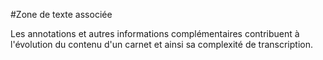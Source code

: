 #Zone de texte associée
<p>Les annotations et autres informations complémentaires contribuent à l'évolution du contenu d'un carnet et ainsi sa complexité de transcription.</p>